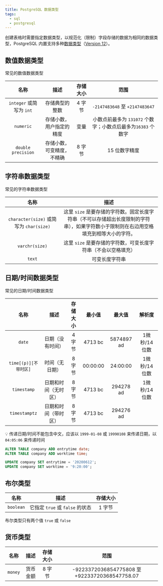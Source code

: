 ```yaml
---
title: PostgreSQL 数据类型
tags:
  - sql
  - postgresql
---
```


创建表格时需要指定数据类型，以规范化（限制）字段存储的数据为相同的数据类型，PostgreSQL 内置支持多种[数据类型](http://postgres.cn/docs/11/datatype.html)（[Version 12](https://www.postgresql.org/docs/12/datatype.html)）。
## 数值数据类型
常见的数值数据类型

|                名称                 |                 描述                  | 存储大小 |                                           范围                                           |
| :-----------------------------------: | :-------------------------------------: | :----------: | :----------------------------------------------------------------------------------------: |
| `integer` 或简写为 `int`  |          存储典型的整数          |  4 字节   |                      `-2147483648` 至 `+2147483647`                       |
|            `numeric`            |  存储小数，用户指定的精度   |    变量    | 小数点前最多为 `131072` 个数字；小数点后最多为`16383` 个数字 |
|    `double precision`     | 存储小数，可变精度，不精确 |  8 字节   |                                    15 位数字精度                                     |

## 字符串数据类型
常见的字符串数据类型

|                            名称                             |                                                                                                  描述                                                                                                   |
| :-----------------------------------------------------------: | :-------------------------------------------------------------------------------------------------------------------------------------------------------------------------------------------------------: |
| `character(size)` 或简写为 `char(size)` | 这里 `size` 是要存储的字符数。固定长度字符串（不可以存储超出长度限制的字符串），如果字符数小于限制则在右边用空格填充到相等大小的字符。 |
|                    `varchr(size)`                    |                                                       这里 `size` 是要存储的字符数，可变长度字符串（不会以空格填充）                                                       |
|                          `text`                           |                                                                                           可变长度字符串                                                                                           |

## 日期/时间数据类型
常见的日期/时间数据类型

|              名称               |             描述             | 存储大小 |  最小值   |     最大值     |      解析度      |
| :-------------------------------: | :----------------------------: | :----------: | :---------: | :---------------: | :-----------------: |
|            `date`             |    日期（没有时间）    |  4 字节   | 4713 bc | 5874897 ad | 1微秒/14位数 |
| `time[(p)][不带时区]` |     时间（无日期）      |  8 字节   | 00:00:00 |    24:00:00    | 1微秒/14位数 |
|        `timestamp`         | 日期和时间（无时区） |  8 字节   | 4713 bc  |  294278 ad  | 1微秒/14位数 |
|       `timestamptz`       | 日期和时间（带时区） |  8 字节   | 4713 bc  |         294276 ad          |                     |

:bulb: 传递日期/时间不能包含中文，应该以 `1999-01-08` 或 `19990108` 来传递日期，以 `04:05:06` 来传递时间

```sql
ALTER TABLE company ADD entrytime date;
ALTER TABLE company ADD worktime time;

UPDATE company SET entrytime = '20200612';
UPDATE company SET worktime = '9:20:00';
```

## 布尔类型

|     名称      |                     描述                     | 存储大小 |
| :-------------: | :--------------------------------------------: | :----------: |
| `boolean` | 它指定 `true` 或 `false` 的状态 |  1 字节   |

布尔类型只有两个值 `true` 或 `false`

## 货币类型

|   名称    |    描述    | 存储大小 | 范围 |
| :---------: | :----------: | :----------: | :----: |
| `money` | 货币金额 |  8 字节   |    -9223372036854775808 至 +92233720368547758.07    |